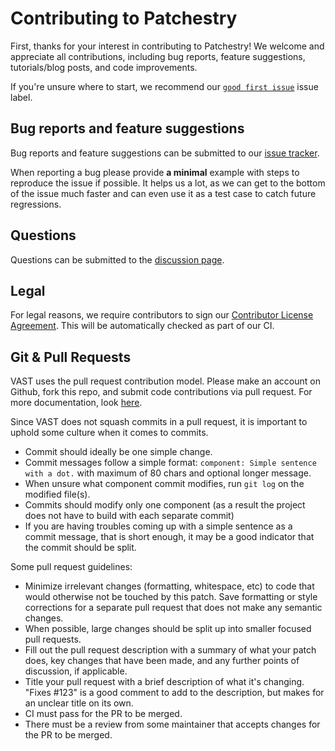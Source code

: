# Contributing to Patchestry

First, thanks for your interest in contributing to Patchestry! We welcome and
appreciate all contributions, including bug reports, feature suggestions,
tutorials/blog posts, and code improvements.

If you're unsure where to start, we recommend our [`good first issue`](https://github.com/lifting-bits/patchestry/issues?q=is%3Aopen+is%3Aissue+label%3A%22good+first+issue%22) issue label.

## Bug reports and feature suggestions

Bug reports and feature suggestions can be submitted to our [issue tracker](https://github.com/lifting-bits/patchestry/issues).

When reporting a bug please provide **a minimal** example with steps to reproduce the issue
if possible. It helps us a lot, as we can get to the bottom of the issue much faster and can
even use it as a test case to catch future regressions.

## Questions

Questions can be submitted to the [discussion page](https://github.com/lifting-bits/patchestry/discussions).

## Legal

For legal reasons, we require contributors to sign our [Contributor License
Agreement](https://cla-assistant.io/lifting-bits/patchestry).  This will be
automatically checked as part of our CI.

## Git & Pull Requests

VAST uses the pull request contribution model. Please make an account on
Github, fork this repo, and submit code contributions via pull request. For
more documentation, look [here](https://guides.github.com/activities/forking/).

Since VAST does not squash commits in a pull request, it is important to uphold
some culture when it comes to commits.

- Commit should ideally be one simple change.
- Commit messages follow a simple format:
  `component: Simple sentence with a dot.` with maximum of 80 chars and optional longer
  message.
- When unsure what component commit modifies, run `git log` on the modified file(s).
- Commits should modify only one component (as a result the project does not have
  to build with each separate commit)
- If you are having troubles coming up with a simple sentence as a commit message,
  that is short enough, it may be a good indicator that the commit should be split.

Some pull request guidelines:

- Minimize irrelevant changes (formatting, whitespace, etc) to code that would
  otherwise not be touched by this patch. Save formatting or style corrections
  for a separate pull request that does not make any semantic changes.
- When possible, large changes should be split up into smaller focused pull
  requests.
- Fill out the pull request description with a summary of what your patch does,
  key changes that have been made, and any further points of discussion, if
  applicable.
- Title your pull request with a brief description of what it's changing.
  "Fixes #123" is a good comment to add to the description, but makes for an
  unclear title on its own.
- CI must pass for the PR to be merged.
- There must be a review from some maintainer that accepts changes for the PR to be merged.
